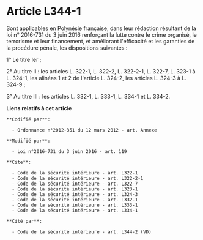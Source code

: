 # Article L344-1

Sont applicables en Polynésie française, dans leur rédaction résultant de la loi n° 2016-731 du 3 juin 2016 renforçant la
lutte contre le crime organisé, le terrorisme et leur financement, et améliorant l'efficacité et les garanties de la
procédure pénale, les dispositions suivantes : 

1° Le titre Ier ; 

2° Au titre II : les articles L. 322-1, L. 322-2, L. 322-2-1, L. 322-7, L. 323-1 à L. 324-1, les alinéas 1 et 2 de l'article
L. 324-2, les articles L. 324-3 à L. 324-9 ; 

3° Au titre III : les articles L. 332-1, L. 333-1, L. 334-1 et L. 334-2.

**Liens relatifs à cet article**

	**Codifié par**:

	  - Ordonnance n°2012-351 du 12 mars 2012 - art. Annexe

	**Modifié par**:

	  - Loi n°2016-731 du 3 juin 2016 - art. 119

	**Cite**:

	  - Code de la sécurité intérieure - art. L322-1
	  - Code de la sécurité intérieure - art. L322-2-1
	  - Code de la sécurité intérieure - art. L322-7
	  - Code de la sécurité intérieure - art. L323-1
	  - Code de la sécurité intérieure - art. L324-3
	  - Code de la sécurité intérieure - art. L332-1
	  - Code de la sécurité intérieure - art. L333-1
	  - Code de la sécurité intérieure - art. L334-1

	**Cité par**:

	  - Code de la sécurité intérieure - art. L344-2 (VD)
